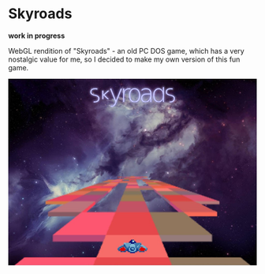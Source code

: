 # Skyroads

**work in progress**

WebGL rendition of "Skyroads" - an old PC DOS game, which has a very nostalgic value for me, so I decided to make my own version of this fun game.

![screenshot](https://github.com/ppokojowczyk/skyroads/raw/master/docs/screenshot.jpg "Screenshot")
